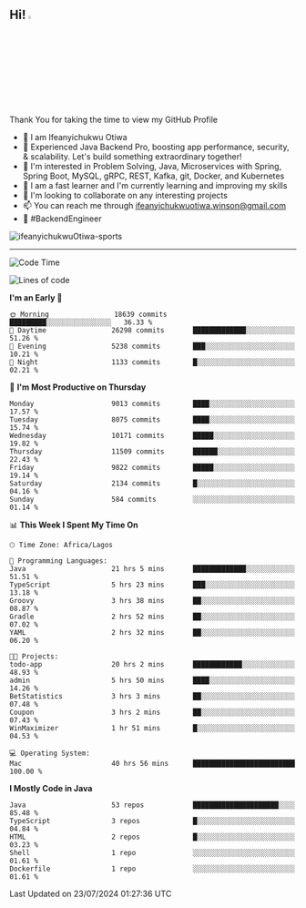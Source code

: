 <!-- BLOG-POST-LIST:START --><!-- BLOG-POST-LIST:END -->

## Hi! <img src="https://media.giphy.com/media/hvRJCLFzcasrR4ia7z/giphy.gif" width="4%"> 

Thank You for taking the time to view my GitHub Profile

- 👋 I am Ifeanyichukwu Otiwa
- 🚀 Experienced Java Backend Pro, boosting app performance, security, & scalability. Let's build something extraordinary together!
- 👀 I'm interested in Problem Solving, Java, Microservices with Spring, Spring Boot, MySQL, gRPC, REST, Kafka, git, Docker, and Kubernetes
- 🌱 I am a fast learner and I'm currently learning and improving my skills
- 💞️ I'm looking to collaborate on any interesting projects
- 📫 You can reach me through ifeanyichukwuotiwa.winson@gmail.com
- 🚀 #BackendEngineer

<p align="left" marginTop="10px"> <img src="https://komarev.com/ghpvc/?username=ifeanyichukwuOtiwa-sports&label=Profile%20views&color=0e75b6&style=for-the-badge" alt="ifeanyichukwuOtiwa-sports" /> </p>

***

<!--START_SECTION:waka-->
![Code Time](http://img.shields.io/badge/Code%20Time-2%2C667%20hrs%2027%20mins-blue)

![Lines of code](https://img.shields.io/badge/From%20Hello%20World%20I%27ve%20Written-12.8%20million%20lines%20of%20code-blue)

**I'm an Early 🐤** 

```text
🌞 Morning                18639 commits       █████████░░░░░░░░░░░░░░░░   36.33 % 
🌆 Daytime                26298 commits       █████████████░░░░░░░░░░░░   51.26 % 
🌃 Evening                5238 commits        ███░░░░░░░░░░░░░░░░░░░░░░   10.21 % 
🌙 Night                  1133 commits        █░░░░░░░░░░░░░░░░░░░░░░░░   02.21 % 
```
📅 **I'm Most Productive on Thursday** 

```text
Monday                   9013 commits        ████░░░░░░░░░░░░░░░░░░░░░   17.57 % 
Tuesday                  8075 commits        ████░░░░░░░░░░░░░░░░░░░░░   15.74 % 
Wednesday                10171 commits       █████░░░░░░░░░░░░░░░░░░░░   19.82 % 
Thursday                 11509 commits       ██████░░░░░░░░░░░░░░░░░░░   22.43 % 
Friday                   9822 commits        █████░░░░░░░░░░░░░░░░░░░░   19.14 % 
Saturday                 2134 commits        █░░░░░░░░░░░░░░░░░░░░░░░░   04.16 % 
Sunday                   584 commits         ░░░░░░░░░░░░░░░░░░░░░░░░░   01.14 % 
```


📊 **This Week I Spent My Time On** 

```text
🕑︎ Time Zone: Africa/Lagos

💬 Programming Languages: 
Java                     21 hrs 5 mins       █████████████░░░░░░░░░░░░   51.51 % 
TypeScript               5 hrs 23 mins       ███░░░░░░░░░░░░░░░░░░░░░░   13.18 % 
Groovy                   3 hrs 38 mins       ██░░░░░░░░░░░░░░░░░░░░░░░   08.87 % 
Gradle                   2 hrs 52 mins       ██░░░░░░░░░░░░░░░░░░░░░░░   07.02 % 
YAML                     2 hrs 32 mins       ██░░░░░░░░░░░░░░░░░░░░░░░   06.20 % 

🐱‍💻 Projects: 
todo-app                 20 hrs 2 mins       ████████████░░░░░░░░░░░░░   48.93 % 
admin                    5 hrs 50 mins       ████░░░░░░░░░░░░░░░░░░░░░   14.26 % 
BetStatistics            3 hrs 3 mins        ██░░░░░░░░░░░░░░░░░░░░░░░   07.48 % 
Coupon                   3 hrs 2 mins        ██░░░░░░░░░░░░░░░░░░░░░░░   07.43 % 
WinMaximizer             1 hr 51 mins        █░░░░░░░░░░░░░░░░░░░░░░░░   04.53 % 

💻 Operating System: 
Mac                      40 hrs 56 mins      █████████████████████████   100.00 % 
```

**I Mostly Code in Java** 

```text
Java                     53 repos            █████████████████████░░░░   85.48 % 
TypeScript               3 repos             █░░░░░░░░░░░░░░░░░░░░░░░░   04.84 % 
HTML                     2 repos             █░░░░░░░░░░░░░░░░░░░░░░░░   03.23 % 
Shell                    1 repo              ░░░░░░░░░░░░░░░░░░░░░░░░░   01.61 % 
Dockerfile               1 repo              ░░░░░░░░░░░░░░░░░░░░░░░░░   01.61 % 
```




 Last Updated on 23/07/2024 01:27:36 UTC
<!--END_SECTION:waka-->

<!--
<p align="center">
![trophy](https://github-profile-trophy.vercel.app/?username=ifeanyichukwuOtiwa-sports&theme=onedark) (https://github.com/ryo-ma/github-profile-trophy)
</p>
-->

<!---
ifeanyi-otiwa/ifeanyi-otiwa is a ✨ special ✨ repository because its `README.md` (this file) appears on your GitHub profile.
You can click the Preview link to take a look at your changes.
--->
